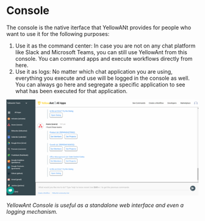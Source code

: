 # Console

The console is the native iterface that YellowANt provides for people who want to use it for the following purposes:

1. Use it as the command center: In case you are not on any chat platform like Slack and Microsoft Teams, you can still use YellowAnt from this console. You can command apps and execute workflows directly from here.
2. Use it as logs: No matter which chat application you are using, everything you execute and use will be logged in the console as well. You can always go here and segregate a specific application to see what has been executed for that application.  

![](../.gitbook/assets/image%20%28166%29.png)

_YellowAnt Console is useful as a standalone web interface and even a logging mechanism._

